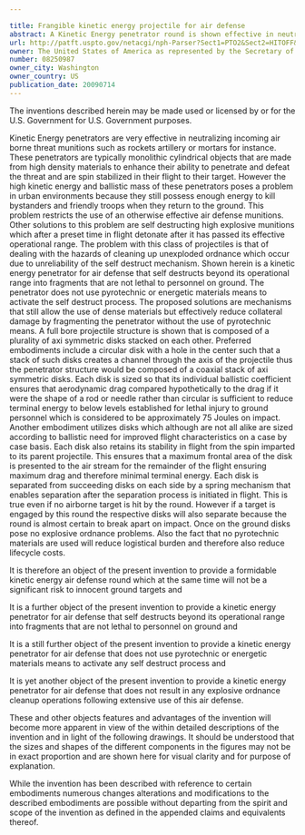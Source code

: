```yaml
---

title: Frangible kinetic energy projectile for air defense
abstract: A Kinetic Energy penetrator round is shown effective in neutralizing incoming air borne threat munitions such as rockets, artillery, or mortars for instance, without posing a threat in urban environments to harm bystanders on the ground. There are also no hazards or expense with this round of cleaning up unexploded ordnance, which might have occurred with other types of rounds due to unreliability of self destruct mechanisms. Shown herein is a kinetic energy penetrator for air defense that merely self destructs beyond its operational range into fragments that are not lethal to personnel on ground; no pyrotechnic or energetic materials means are used to activate this self destruct process. A full bore projectile structure is shown that is composed of plural axi-symmetric circular disks stacked on each other and tied by a shape memory metal wire of Nitinol. While operational as a joined group, the disks are a formidable round to kill an incoming air target. After the self destruct phase however, each disk is separated from adjacent disks on either side by a spring mechanism that enables separation after the process is initiated in flight when the Nitinol wire deforms due to heating from air drag. Each disk then proceeds alone with low enough terminal kinetic energy on the ground to be less than lethal.
url: http://patft.uspto.gov/netacgi/nph-Parser?Sect1=PTO2&Sect2=HITOFF&p=1&u=%2Fnetahtml%2FPTO%2Fsearch-adv.htm&r=1&f=G&l=50&d=PALL&S1=08250987&OS=08250987&RS=08250987
owner: The United States of America as represented by the Secretary of the Army
number: 08250987
owner_city: Washington
owner_country: US
publication_date: 20090714
---
```

The inventions described herein may be made used or licensed by or for the U.S. Government for U.S. Government purposes.

Kinetic Energy penetrators are very effective in neutralizing incoming air borne threat munitions such as rockets artillery or mortars for instance. These penetrators are typically monolithic cylindrical objects that are made from high density materials to enhance their ability to penetrate and defeat the threat and are spin stabilized in their flight to their target. However the high kinetic energy and ballistic mass of these penetrators poses a problem in urban environments because they still possess enough energy to kill bystanders and friendly troops when they return to the ground. This problem restricts the use of an otherwise effective air defense munitions. Other solutions to this problem are self destructing high explosive munitions which after a preset time in flight detonate after it has passed its effective operational range. The problem with this class of projectiles is that of dealing with the hazards of cleaning up unexploded ordnance which occur due to unreliability of the self destruct mechanism. Shown herein is a kinetic energy penetrator for air defense that self destructs beyond its operational range into fragments that are not lethal to personnel on ground. The penetrator does not use pyrotechnic or energetic materials means to activate the self destruct process. The proposed solutions are mechanisms that still allow the use of dense materials but effectively reduce collateral damage by fragmenting the penetrator without the use of pyrotechnic means. A full bore projectile structure is shown that is composed of a plurality of axi symmetric disks stacked on each other. Preferred embodiments include a circular disk with a hole in the center such that a stack of such disks creates a channel through the axis of the projectile thus the penetrator structure would be composed of a coaxial stack of axi symmetric disks. Each disk is sized so that its individual ballistic coefficient ensures that aerodynamic drag compared hypothetically to the drag if it were the shape of a rod or needle rather than circular is sufficient to reduce terminal energy to below levels established for lethal injury to ground personnel which is considered to be approximately 75 Joules on impact. Another embodiment utilizes disks which although are not all alike are sized according to ballistic need for improved flight characteristics on a case by case basis. Each disk also retains its stability in flight from the spin imparted to its parent projectile. This ensures that a maximum frontal area of the disk is presented to the air stream for the remainder of the flight ensuring maximum drag and therefore minimal terminal energy. Each disk is separated from succeeding disks on each side by a spring mechanism that enables separation after the separation process is initiated in flight. This is true even if no airborne target is hit by the round. However if a target is engaged by this round the respective disks will also separate because the round is almost certain to break apart on impact. Once on the ground disks pose no explosive ordnance problems. Also the fact that no pyrotechnic materials are used will reduce logistical burden and therefore also reduce lifecycle costs.

It is therefore an object of the present invention to provide a formidable kinetic energy air defense round which at the same time will not be a significant risk to innocent ground targets and 

It is a further object of the present invention to provide a kinetic energy penetrator for air defense that self destructs beyond its operational range into fragments that are not lethal to personnel on ground and 

It is a still further object of the present invention to provide a kinetic energy penetrator for air defense that does not use pyrotechnic or energetic materials means to activate any self destruct process and 

It is yet another object of the present invention to provide a kinetic energy penetrator for air defense that does not result in any explosive ordnance cleanup operations following extensive use of this air defense.

These and other objects features and advantages of the invention will become more apparent in view of the within detailed descriptions of the invention and in light of the following drawings. It should be understood that the sizes and shapes of the different components in the figures may not be in exact proportion and are shown here for visual clarity and for purpose of explanation.

While the invention has been described with reference to certain embodiments numerous changes alterations and modifications to the described embodiments are possible without departing from the spirit and scope of the invention as defined in the appended claims and equivalents thereof.


